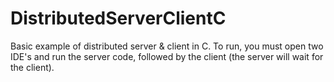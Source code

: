 # DistributedServerClientC
Basic example of distributed server &amp; client in C. To run, you must open two IDE's and run the server code, followed by the client (the server will wait for the client). 
